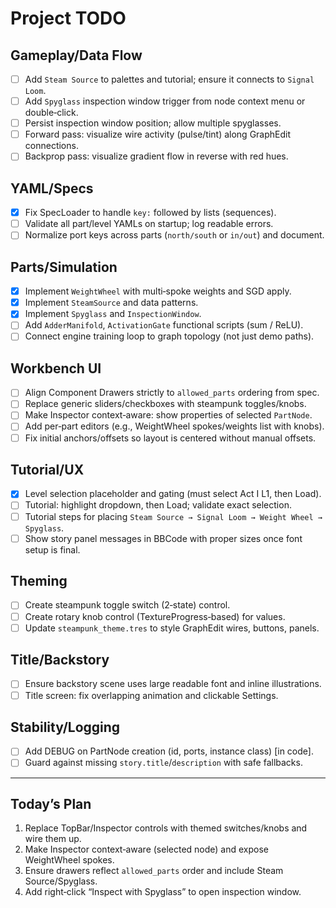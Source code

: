 # Project TODO

## Gameplay/Data Flow
- [ ] Add `Steam Source` to palettes and tutorial; ensure it connects to `Signal Loom`.
- [ ] Add `Spyglass` inspection window trigger from node context menu or double‑click.
- [ ] Persist inspection window position; allow multiple spyglasses.
- [ ] Forward pass: visualize wire activity (pulse/tint) along GraphEdit connections.
- [ ] Backprop pass: visualize gradient flow in reverse with red hues.

## YAML/Specs
- [x] Fix SpecLoader to handle `key:` followed by lists (sequences).
- [ ] Validate all part/level YAMLs on startup; log readable errors.
- [ ] Normalize port keys across parts (`north/south` or `in/out`) and document.

## Parts/Simulation
- [x] Implement `WeightWheel` with multi‑spoke weights and SGD apply.
- [x] Implement `SteamSource` and data patterns.
- [x] Implement `Spyglass` and `InspectionWindow`.
- [ ] Add `AdderManifold`, `ActivationGate` functional scripts (sum / ReLU).
- [ ] Connect engine training loop to graph topology (not just demo paths).

## Workbench UI
- [ ] Align Component Drawers strictly to `allowed_parts` ordering from spec.
- [ ] Replace generic sliders/checkboxes with steampunk toggles/knobs.
- [ ] Make Inspector context‑aware: show properties of selected `PartNode`.
- [ ] Add per‑part editors (e.g., WeightWheel spokes/weights list with knobs).
- [ ] Fix initial anchors/offsets so layout is centered without manual offsets.

## Tutorial/UX
- [x] Level selection placeholder and gating (must select Act I L1, then Load).
- [ ] Tutorial: highlight dropdown, then Load; validate exact selection.
- [ ] Tutorial steps for placing `Steam Source → Signal Loom → Weight Wheel → Spyglass`.
- [ ] Show story panel messages in BBCode with proper sizes once font setup is final.

## Theming
- [ ] Create steampunk toggle switch (2‑state) control.
- [ ] Create rotary knob control (TextureProgress‑based) for values.
- [ ] Update `steampunk_theme.tres` to style GraphEdit wires, buttons, panels.

## Title/Backstory
- [ ] Ensure backstory scene uses large readable font and inline illustrations.
- [ ] Title screen: fix overlapping animation and clickable Settings.

## Stability/Logging
- [ ] Add DEBUG on PartNode creation (id, ports, instance class) [in code].
- [ ] Guard against missing `story.title`/`description` with safe fallbacks.

---

## Today’s Plan
1. Replace TopBar/Inspector controls with themed switches/knobs and wire them up.
2. Make Inspector context‑aware (selected node) and expose WeightWheel spokes.
3. Ensure drawers reflect `allowed_parts` order and include Steam Source/Spyglass.
4. Add right‑click “Inspect with Spyglass” to open inspection window.


